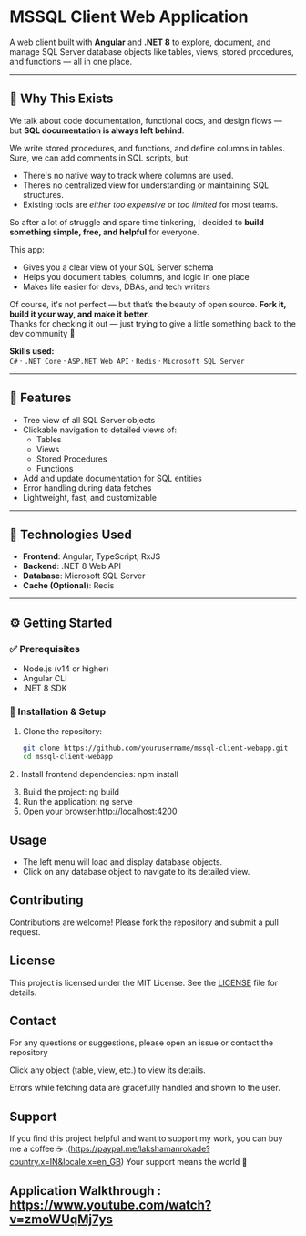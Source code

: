 # MSSQL Client Web Application

A web client built with **Angular** and **.NET 8** to explore, document, and manage SQL Server database objects like tables, views, stored procedures, and functions — all in one place.

---

## 🧠 Why This Exists

We talk about code documentation, functional docs, and design flows — but **SQL documentation is always left behind**.

We write stored procedures, and functions, and define columns in tables. Sure, we can add comments in SQL scripts, but:
- There's no native way to track where columns are used.
- There’s no centralized view for understanding or maintaining SQL structures.
- Existing tools are *either too expensive* or *too limited* for most teams.

So after a lot of struggle and spare time tinkering, I decided to **build something simple, free, and helpful** for everyone.

This app:
- Gives you a clear view of your SQL Server schema
- Helps you document tables, columns, and logic in one place
- Makes life easier for devs, DBAs, and tech writers

Of course, it's not perfect — but that’s the beauty of open source. **Fork it, build it your way, and make it better**.  
Thanks for checking it out — just trying to give a little something back to the dev community 💙

**Skills used:**  
`C#` · `.NET Core` · `ASP.NET Web API` · `Redis` · `Microsoft SQL Server`

---

## 🚀 Features

- Tree view of all SQL Server objects
- Clickable navigation to detailed views of:
  - Tables
  - Views
  - Stored Procedures
  - Functions
- Add and update documentation for SQL entities
- Error handling during data fetches
- Lightweight, fast, and customizable

---

## 🧰 Technologies Used

- **Frontend**: Angular, TypeScript, RxJS  
- **Backend**: .NET 8 Web API  
- **Database**: Microsoft SQL Server  
- **Cache (Optional)**: Redis

---

## ⚙️ Getting Started

### ✅ Prerequisites

- Node.js (v14 or higher)
- Angular CLI
- .NET 8 SDK

### 🔧 Installation & Setup

1. Clone the repository:
   ```bash
   git clone https://github.com/yourusername/mssql-client-webapp.git
   cd mssql-client-webapp
2 . Install frontend dependencies:  npm install

3. Build the project: ng build
4. Run the application: ng serve
5. Open your browser:http://localhost:4200


## Usage

- The left menu will load and display database objects.
- Click on any database object to navigate to its detailed view.

## Contributing

Contributions are welcome! Please fork the repository and submit a pull request.

## License

This project is licensed under the MIT License. See the [LICENSE](LICENSE) file for details.

## Contact

For any questions or suggestions, please open an issue or contact the repository 

Click any object (table, view, etc.) to view its details.

Errors while fetching data are gracefully handled and shown to the user.

## Support 
If you find this project helpful and want to support my work,
you can buy me a coffee ☕ .(https://paypal.me/lakshamanrokade?country.x=IN&locale.x=en_GB)
Your support means the world 🙏

## Application Walkthrough : https://www.youtube.com/watch?v=zmoWUqMj7ys
